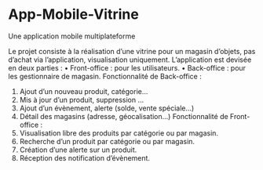 # App-Mobile-Vitrine
Une application mobile multiplateforme 


Le projet consiste à la réalisation d’une vitrine pour un magasin d’objets, pas d’achat via l’application, visualisation uniquement. 
L’application est devisée en deux parties :
•	Front-office : pour les utilisateurs.
•	Back-office : pour les gestionnaire de magasin.
Fonctionnalité de Back-office : 
1.	Ajout d’un nouveau produit, catégorie…
2.	Mis à jour d’un produit, suppression …
3.	Ajout d’un évènement, alerte (solde, vente spéciale…) 
4.	Détail des magasins (adresse, géocalisation…)
Fonctionnalité de Front-office :
1.	Visualisation libre des produits par catégorie ou par magasin.
2.	Recherche d’un produit par catégorie ou par magasin.
3.	Création d’une alerte sur un produit.
4.	Réception des notification d’évènement. 
